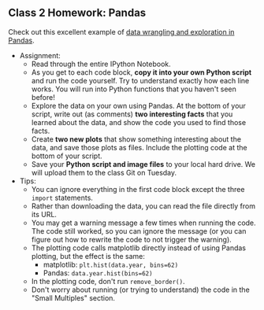 ## Class 2 Homework: Pandas

Check out this excellent example of [data wrangling and exploration in Pandas](http://nbviewer.ipython.org/github/cs109/content/blob/master/lec_04_wrangling.ipynb).

* Assignment:
    * Read through the entire IPython Notebook.
    * As you get to each code block, **copy it into your own Python script** and run the code yourself. Try to understand exactly how each line works. You will run into Python functions that you haven't seen before!
    * Explore the data on your own using Pandas. At the bottom of your script, write out (as comments) **two interesting facts** that you learned about the data, and show the code you used to find those facts.
    * Create **two new plots** that show something interesting about the data, and save those plots as files. Include the plotting code at the bottom of your script.
    * Save your **Python script and image files** to your local hard drive. We will upload them to the class Git on Tuesday. 
* Tips:
    * You can ignore everything in the first code block except the three `import` statements.
    * Rather than downloading the data, you can read the file directly from its URL.
    * You may get a warning message a few times when running the code. The code still worked, so you can ignore the message (or you can figure out how to rewrite the code to not trigger the warning).
    * The plotting code calls matplotlib directly instead of using Pandas plotting, but the effect is the same:
        * matplotlib: `plt.hist(data.year, bins=62)`
        * Pandas: `data.year.hist(bins=62)`
    * In the plotting code, don't run `remove_border()`.
    * Don't worry about running (or trying to understand) the code in the "Small Multiples" section.

